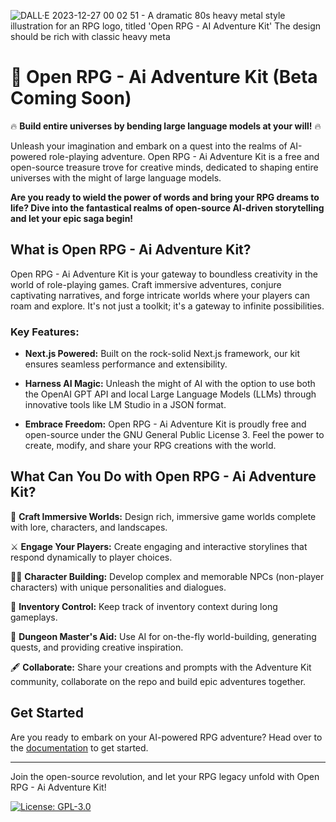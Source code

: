 ![DALL·E 2023-12-27 00 02 51 - A dramatic 80s heavy metal style illustration for an RPG logo, titled 'Open RPG - AI Adventure Kit'  The design should be rich with classic heavy meta](https://github.com/babycommando/openRPG-ai-adventure-kit/assets/71618056/46440cc5-fb67-4af3-b6d3-27773a445ef0)

# 🧝 Open RPG - Ai Adventure Kit (Beta Coming Soon)

🔥 **Build entire universes by bending large language models at your will!** 🔥

Unleash your imagination and embark on a quest into the realms of AI-powered role-playing adventure. Open RPG - Ai Adventure Kit is a free and open-source treasure trove for creative minds, dedicated to shaping entire universes with the might of large language models.

**Are you ready to wield the power of words and bring your RPG dreams to life? Dive into the fantastical realms of open-source AI-driven storytelling and let your epic saga begin!**

## What is Open RPG - Ai Adventure Kit?

Open RPG - Ai Adventure Kit is your gateway to boundless creativity in the world of role-playing games. Craft immersive adventures, conjure captivating narratives, and forge intricate worlds where your players can roam and explore. It's not just a toolkit; it's a gateway to infinite possibilities.

### Key Features:

- **Next.js Powered:** Built on the rock-solid Next.js framework, our kit ensures seamless performance and extensibility.

- **Harness AI Magic:** Unleash the might of AI with the option to use both the OpenAI GPT API and local Large Language Models (LLMs) through innovative tools like LM Studio in a JSON format.

- **Embrace Freedom:** Open RPG - Ai Adventure Kit is proudly free and open-source under the GNU General Public License 3. Feel the power to create, modify, and share your RPG creations with the world.

## What Can You Do with Open RPG - Ai Adventure Kit?

🌌 **Craft Immersive Worlds:** Design rich, immersive game worlds complete with lore, characters, and landscapes.

⚔️ **Engage Your Players:** Create engaging and interactive storylines that respond dynamically to player choices.

🧙‍♂️ **Character Building:** Develop complex and memorable NPCs (non-player characters) with unique personalities and dialogues.

🎒 **Inventory Control:** Keep track of inventory context during long gameplays.

🎲 **Dungeon Master's Aid:** Use AI for on-the-fly world-building, generating quests, and providing creative inspiration.

🖋️ **Collaborate:** Share your creations and prompts with the Adventure Kit community, collaborate on the repo and build epic adventures together.

## Get Started

Are you ready to embark on your AI-powered RPG adventure? Head over to the [documentation](#link-to-documentation) to get started.

---

Join the open-source revolution, and let your RPG legacy unfold with Open RPG - Ai Adventure Kit!

[![License: GPL-3.0](https://img.shields.io/badge/License-GPL_3.0-blue.svg)](https://www.gnu.org/licenses/gpl-3.0)
